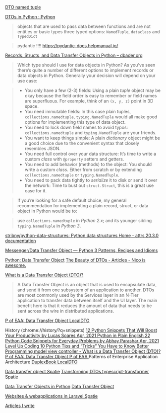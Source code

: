 
[DTO named tuple](https://www.google.com/search?q=DTO+named+tuple&ie=UTF-8)

[DTOs in Python : Python ](https://www.reddit.com/r/Python/comments/ecw5gq/dtos_in_python/)
>objects that are used to pass data between functions and are not entities or basic types
>three typed options: `NamedTuple`, `dataclass` and `TypedDict`

>pydantic !!!! https://pydantic-docs.helpmanual.io/


[Records, Structs, and Data Transfer Objects in Python – dbader.org ](https://dbader.org/blog/records-structs-and-data-transfer-objects-in-python)
>Which type should I use for data objects in Python? As you’ve seen there’s quite a number of different options to implement records or data objects in Python. Generally your decision will depend on your use case:

>* You only have a few (2-3) fields: Using a plain *tuple* object may be okay because the field order is easy to remember or field names are superfluous. For example, think of an `(x, y, z)` point in 3D space.
>* You need immutable fields: In this case plain tuples, `collections.namedtuple`, `typing.NamedTuple` would all make good options for implementing this type of data object.
>* You need to lock down field names to avoid typos: `collections.namedtuple` and `typing.NamedTuple` are your friends.
>* You want to keep things simple: A plain *dictionary* object might be a good choice due to the convenient syntax that closely resembles JSON.
>* You need full control over your data structure: It’s time to write a custom *class* with `@property` setters and getters.
>* You need to add behavior (methods) to the object: You should write a custom *class*. Either from scratch or by extending `collections.namedtuple` or `typing.NamedTuple`.
>* You need to pack data tightly to *serialize* it to disk or send it over the network: Time to bust out `struct.Struct`, this is a great use case for it.

>If you’re looking for a safe default choice, my general recommendation for implementing a plain record, struct, or data object in Python would be to:

>use `collections.namedtuple` in *Python 2.x*; and
>its younger sibling `typing.NamedTuple` in *Python 3*.

[stribny/python-data-structures: Python data structures ](https://github.com/stribny/python-data-structures)
[Home - attrs 20.3.0 documentation ](https://www.attrs.org/en/stable/)

[Messenger/Data Transfer Object — Python 3 Patterns, Recipes and Idioms](https://python-3-patterns-idioms-test.readthedocs.io/en/latest/Messenger.html)

[Python: Data Transfer Object](https://stackoverflow.com/questions/10920508/python-data-transfer-object)
[The Beauty of DTOs - Articles - Nico is awesome. ](https://nico.is/blog/the-beauty-of-dtos/)

[What is a Data Transfer Object (DTO)?](https://stackoverflow.com/questions/1051182/what-is-a-data-transfer-object-dto)
>A Data Transfer Object is an object that is used to encapsulate data, and send it from one subsystem of an application to another.
>DTOs are most commonly used by the Services layer in an N-Tier application to transfer data between itself and the UI layer. The main benefit here is that it reduces the amount of data that needs to be sent across the wire in distributed applications.

[P of EAA: Data Transfer Object ](https://martinfowler.com/eaaCatalog/dataTransferObject.html)
[LocalDTO ](https://martinfowler.com/bliki/LocalDTO.html)

History (chrome://history/?q=snippets)
[12 Python Snippets That Will Boost Your Productivity  by Lucas Soares  Apr, 2021  Python in Plain English ](https://python.plainenglish.io/python-snippets-7e8dcbeae26e)
[22 Python Code Snippets for Everyday Problems  by Abhay Parashar  Apr, 2021  Level Up Coding ](https://levelup.gitconnected.com/22-python-code-snippets-for-everyday-problems-4c6a216c33ae)
[10 Python Tips and “Tricks” You Have to Know  Better Programming ](https://betterprogramming.pub/10-useful-python-snippets-to-code-like-a-pro-e3d9a34e6145)
[model view controller - What is a Data Transfer Object (DTO)?](https://stackoverflow.com/questions/1051182/what-is-a-data-transfer-object-dto#:~:text=A%20Data%20Transfer%20Object%20is,itself%20and%20the%20UI%20layer.)
[P of EAA: Data Transfer Object ](https://martinfowler.com/eaaCatalog/dataTransferObject.html)
[P of EAA ](https://martinfowler.com/books/eaa.html)
Patterns of Enterprise Application Architecture
[DuplexBook ](https://martinfowler.com/bliki/DuplexBook.html)
[LocalDTO ](https://martinfowler.com/bliki/LocalDTO.html)

[Data transfer object Spatie](https://www.google.com/search?q=Data+transfer+object+Spatie&biw=1280&bih=616)
[Transforming DTOs  typescript-transformer  Spatie ](https://spatie.be/docs/typescript-transformer/v1/dtos/transforming-dtos)

[Data Transfer Objects in Python](https://www.google.com/search?q=Data+Transfer+Objects+in+Python&ie=UTF-8)
[Data Transfer Object](https://www.google.com/search?q=Data+Transfer+Object)

[Websites & webapplications in Laravel  Spatie ](https://spatie.be/)

[Articles I write ](https://romanisthere.github.io/posts/)
